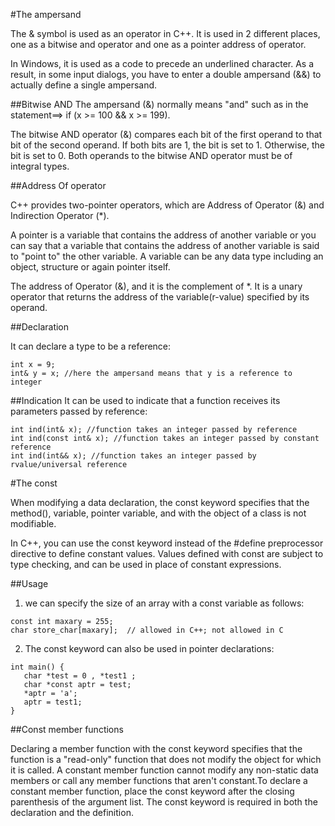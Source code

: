 #The ampersand



The & symbol is used as an operator in C++. It is used in 2 different places, one as a bitwise and operator and one as a pointer address of operator.

In Windows, it is used as a code to precede an underlined character. As a result, in some input dialogs, you have to enter a double ampersand (&&) to actually define a single ampersand.


##Bitwise AND
The ampersand (&) normally means "and" such as in the statement==> if (x >= 100 && x >= 199).

The bitwise AND operator (&) compares each bit of the first operand to that bit of the second operand. If both bits are 1, the bit is set to 1. Otherwise, the bit is set to 0. Both operands to the bitwise AND operator must be of integral types.

##Address Of operator

C++ provides two-pointer operators, which are Address of Operator (&) and Indirection Operator (*).

A pointer is a variable that contains the address of another variable or you can say that a variable that contains the address of another variable is said to "point to" the other variable. A variable can be any data type including an object, structure or again pointer itself.

The address of Operator (&), and it is the complement of *. It is a unary operator that returns the address of the variable(r-value) specified by its operand.

##Declaration

It can declare a type to be a reference:
```
int x = 9;
int& y = x; //here the ampersand means that y is a reference to integer 
```

##Indication
It can be used to indicate that a function receives its parameters passed by reference:
```
int ind(int& x); //function takes an integer passed by reference 
int ind(const int& x); //function takes an integer passed by constant reference 
int ind(int&& x); //function takes an integer passed by rvalue/universal reference 
```

#The const

When modifying a data declaration, the const keyword specifies that the method(), variable, pointer variable, and with the object of a class is not modifiable.

In C++, you can use the const keyword instead of the #define preprocessor directive to define constant values. Values defined with const are subject to type checking, and can be used in place of constant expressions.

##Usage

1) we can specify the size of an array with a const variable as follows:
```
const int maxary = 255;
char store_char[maxary];  // allowed in C++; not allowed in C
```

2) The const keyword can also be used in pointer declarations:
```
int main() {
   char *test = 0 , *test1 ;
   char *const aptr = test;
   *aptr = 'a';   
   aptr = test1;  
}
```
##Const member functions

Declaring a member function with the const keyword specifies that the function is a "read-only" function that does not modify the object for which it is called. A constant member function cannot modify any non-static data members or call any member functions that aren't constant.To declare a constant member function, place the const keyword after the closing parenthesis of the argument list. The const keyword is required in both the declaration and the definition.
